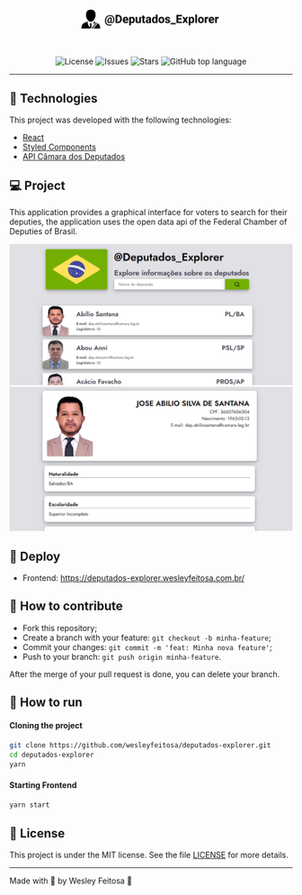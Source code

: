 <br />
<p align="center">
    <img alt="Deputados Explorer" src="src/assets/logo.svg" width="50%" />
</p>
<br />

<p align="center">

  <a href="LICENSE" style="text-decoration: none">
    <img alt="License" src="https://img.shields.io/github/license/wesleyfeitosa/deputados-explorer?style=flat-square" />
  </a>

  <a href="https://github.com/wesleyfeitosa/deputados-explorer/issues" style="text-decoration: none">
    <img alt="Issues" src="https://img.shields.io/github/issues/wesleyfeitosa/deputados-explorer?style=flat-square" />
  </a>

  <a href="https://github.com/wesleyfeitosa/deputados-explorer/stargazers" style="text-decoration: none">
    <img alt="Stars" src="https://img.shields.io/github/stars/wesleyfeitosa/deputados-explorer?style=flat-square" />
  </a>

  <a href="#" style="text-decoration: none">
    <img alt="GitHub top language" src="https://img.shields.io/github/languages/top/wesleyfeitosa/deputados-explorer?style=flat-square" />
  </a>

</p>

---

## :rocket: Technologies

This project was developed with the following technologies:

- [React](https://reactjs.org)
- [Styled Components](https://styled-components.com/)
- [API Câmara dos Deputados](https://dadosabertos.camara.leg.br/swagger/api.html)

## 💻 Project

This application provides a graphical interface for voters to search for their deputies, the application uses the open data api of the Federal Chamber of Deputies of Brasil.

<img alt="Homepage" src="src/assets/deputados_explorer_home.png">
<img alt="Issues" src="src/assets/deputados_explorer_details.png">

## :hammer: Deploy

- Frontend: https://deputados-explorer.wesleyfeitosa.com.br/

## 🤔 How to contribute

- Fork this repository;
- Create a branch with your feature: `git checkout -b minha-feature`;
- Commit your changes: `git commit -m 'feat: Minha nova feature'`;
- Push to your branch: `git push origin minha-feature`.

After the merge of your pull request is done, you can delete your branch.

## 🔖 How to run

#### Cloning the project
```sh
git clone https://github.com/wesleyfeitosa/deputados-explorer.git
cd deputados-explorer
yarn
```
#### Starting Frontend
```sh
yarn start
```

## :memo: License

This project is under the MIT license. See the file [LICENSE](LICENSE) for more details.

---

Made with 💜 by Wesley Feitosa :wave:
